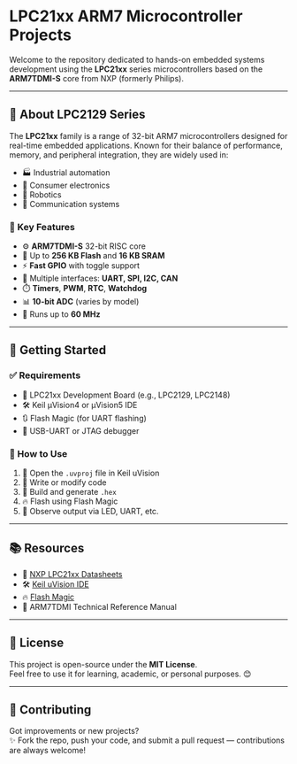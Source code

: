 # LPC21xx ARM7 Microcontroller Projects

Welcome to the repository dedicated to hands-on embedded systems development using the **LPC21xx** series microcontrollers based on the **ARM7TDMI-S** core from NXP (formerly Philips).

---

## 🧠 About LPC2129 Series

The **LPC21xx** family is a range of 32-bit ARM7 microcontrollers designed for real-time embedded applications. Known for their balance of performance, memory, and peripheral integration, they are widely used in:

- 🏭 Industrial automation  
- 📱 Consumer electronics  
- 🤖 Robotics  
- 📡 Communication systems  

### 🔧 Key Features

- ⚙️ **ARM7TDMI-S** 32-bit RISC core  
- 💾 Up to **256 KB Flash** and **16 KB SRAM**  
- ⚡ **Fast GPIO** with toggle support  
- 🔌 Multiple interfaces: **UART, SPI, I2C, CAN**  
- ⏱️ **Timers**, **PWM**, **RTC**, **Watchdog**  
- 📊 **10-bit ADC** (varies by model)  
- 🚀 Runs up to **60 MHz**

---

## 🚀 Getting Started

### ✅ Requirements

- 🧱 LPC21xx Development Board (e.g., LPC2129, LPC2148)  
- 🛠 Keil µVision4 or µVision5 IDE  
- 🔃 Flash Magic (for UART flashing)  
- 🔌 USB-UART or JTAG debugger  

### 🧪 How to Use

1. 📂 Open the `.uvproj` file in Keil uVision  
2. 🧠 Write or modify code  
3. 🧰 Build and generate `.hex`  
4. 🔥 Flash using Flash Magic  
5. 👀 Observe output via LED, UART, etc.

---

## 📚 Resources

- 📄 [NXP LPC21xx Datasheets](https://www.nxp.com/products/processors-and-microcontrollers/arm-microcontrollers/general-purpose-mcus/lpc2000-arm7:MC_30190)  
- 🛠 [Keil uVision IDE](https://www.keil.com/)  
- 🔥 [Flash Magic](https://www.flashmagictool.com/)  
- 📘 ARM7TDMI Technical Reference Manual  

---

## 📜 License

This project is open-source under the **MIT License**.  
Feel free to use it for learning, academic, or personal purposes. 😊

---

## 🤝 Contributing

Got improvements or new projects?  
✨ Fork the repo, push your code, and submit a pull request — contributions are always welcome!

